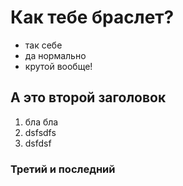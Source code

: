 # Как тебе браслет?
* так себе
* да нормально
* крутой вообще!

## А это второй заголовок
1. бла бла
2. dsfsdfs
3. dsfdsf

### Третий и последний
